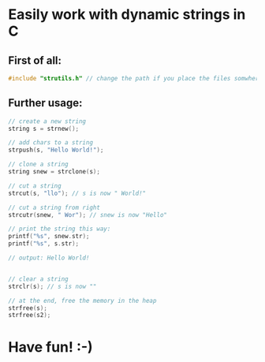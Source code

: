 # Easily work with dynamic strings in C

## First of all:

```c
#include "strutils.h" // change the path if you place the files somwhere else
```

## Further usage:

```c
// create a new string
string s = strnew();

// add chars to a string
strpush(s, "Hello World!");

// clone a string
string snew = strclone(s);

// cut a string
strcut(s, "llo"); // s is now " World!"

// cut a string from right
strcutr(snew, " Wor"); // snew is now "Hello"

// print the string this way:
printf("%s", snew.str); 
printf("%s", s.str);

// output: Hello World!


// clear a string
strclr(s); // s is now ""

// at the end, free the memory in the heap
strfree(s);
strfree(s2);
```

# Have fun! :-)



